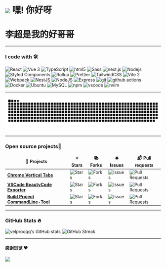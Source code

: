 <h1><img src="https://emojis.slackmojis.com/emojis/images/1531849430/4246/blob-sunglasses.gif?1531849430" width="30"/> 嘿! 你好呀</h1>
<h1>李超是我的好哥哥</h1>


-----------------------------------------------------------------------

### I code with 🛠️

<span>
  <img alt="React" src="https://img.shields.io/badge/-React-45b8d8?style=flat-square&logo=react&logoColor=white" />
  <img alt="Vue 3" src="https://img.shields.io/badge/-Vue-5BA17F?style=flat-square&logo=vue.js&logoColor=white" /> 
  <img alt="TypeScript" src="https://img.shields.io/badge/-TypeScript-007ACC?style=flat-square&logo=typescript&logoColor=white" />
  <img alt="html5" src="https://img.shields.io/badge/-HTML5-E34F26?style=flat-square&logo=html5&logoColor=white" />
  <img alt="Sass" src="https://img.shields.io/badge/-Sass-CC6699?style=flat-square&logo=sass&logoColor=white" />
  <img alt="next.js" src="https://img.shields.io/badge/-Next.js-000000?style=flat-square&logo=next.js&logoColor=white" />
  <img alt="Nodejs" src="https://img.shields.io/badge/-Nodejs-43853d?style=flat-square&logo=Node.js&logoColor=white" />
  <img alt="Styled Components" src="https://img.shields.io/badge/-Styled_Components-db7092?style=flat-square&logo=styled-components&logoColor=white" />
  <img alt="Rollup" src="https://img.shields.io/badge/-Rollup-EC4A3F?style=flat-square&logo=rollup.js&logoColor=white" />
  <img alt="Prettier" src="https://img.shields.io/badge/-Prettier-F7B93E?style=flat-square&logo=prettier&logoColor=white" />
  <img alt="TailwindCSS" src="https://img.shields.io/badge/-tailwindcss-50B3D0?style=flat-square&logo=tailwindcss&logoColor=white" />
  <img alt="Vite 2" src="https://img.shields.io/badge/-Vite-81A3F9?style=flat-square&logo=vite&logoColor=white" />
  <img alt="Webpack" src="https://img.shields.io/badge/-Webpack-8DD6F9?style=flat-square&logo=webpack&logoColor=white" />
  <img alt="NestJS" src="https://img.shields.io/badge/-NestJS-ea2845?style=flat-square&logo=nestjs&logoColor=white" />
  <img alt="NodeJS" src="https://img.shields.io/badge/-NodeJS-43853d?style=flat-square&logo=Node.js&logoColor=white" />
  <img alt="Express" src="https://img.shields.io/badge/-express-13aa52?style=flat-square&logo=express&logoColor=white" />
  <img alt="git" src="https://img.shields.io/badge/-Git-F05032?style=flat-square&logo=git&logoColor=white" />
  <img alt="github actions" src="https://img.shields.io/badge/-Github_Actions-2088FF?style=flat-square&logo=github-actions&logoColor=white" />
  <img alt="Docker" src="https://img.shields.io/badge/-Docker-46a2f1?style=flat-square&logo=docker&logoColor=white" />
  <img alt="Ubuntu" src="https://img.shields.io/badge/-Ubuntu-DB652A?style=flat-square&logo=ubuntu&logoColor=white" />
  <img alt="MySQL" src="https://img.shields.io/badge/MySQL-%2300f.svg?logo=mysql&amp;logoColor=white">
  <img alt="npm" src="https://img.shields.io/badge/-NPM-CB3837?style=flat-square&logo=npm&logoColor=white" />
  <img alt="vscode" src="https://img.shields.io/badge/Visual%20Studio%20Code-blue?style=flat-square&logo=visual-studio-code&logoColor=ffffff" />
  <img alt="nvim" src="https://img.shields.io/badge/NeoVim-649047?style=flat-square&logo=neovim&logoColor=ffffff" />
</span>

-----------------------------------------------------------------------

<picture>
  <source media="(prefers-color-scheme: dark)" srcset="https://raw.githubusercontent.com/velproqqq/velproqqq/output/github-contribution-grid-snake-dark.svg">
  <source media="(prefers-color-scheme: light)" srcset="https://raw.githubusercontent.com/velproqqq/velproqqq/output/github-contribution-grid-snake.svg">
  <img alt="github contribution grid snake animation" src="https://raw.githubusercontent.com/velproqqq/velproqqq/output/github-contribution-grid-snake.svg">
</picture>

-----------------------------------------------------------------------

<h3>Open source projects🎁</h3>
<table>
  <thead align="center">
    <tr border: none;>
      <td><b>🎁 Projects</b></td>
      <td><b>⭐ Stars</b></td>
      <td><b>📚 Forks</b></td>
      <td><b>🛎 Issues</b></td>
      <td><b>📬 Pull requests</b></td>
    </tr>
  </thead>
  <tbody>
    <tr>
      <td><a href="https://github.com/velproqqq/vtabs"><b>Chrome Vertical Tabs</b></a></td>
      <td><img alt="Stars" src="https://img.shields.io/github/stars/velproqqq/vtabs?style=flat-square&labelColor=343b41"/></td>
      <td><img alt="Forks" src="https://img.shields.io/github/forks/velproqqq/vtabs?style=flat-square&labelColor=343b41"/></td>
      <td><img alt="Issues" src="https://img.shields.io/github/issues/velproqqq/vtabs?style=flat-square&labelColor=343b41"/></td>
      <td><img alt="Pull Requests" src="https://img.shields.io/github/issues-pr/velproqqq/vtabs?style=flat-square&labelColor=343b41"/></td>
    </tr>
	  <tr>
      <td><a href="https://github.com/velproqqq/beautyCode"><b>VSCode BeautyCode Exporter</b></a></td>
      <td><img alt="Stars" src="https://img.shields.io/github/stars/velproqqq/beautyCode?style=flat-square&labelColor=343b41"/></td>
      <td><img alt="Forks" src="https://img.shields.io/github/forks/velproqqq/beautyCode?style=flat-square&labelColor=343b41"/></td>
      <td><img alt="Issues" src="https://img.shields.io/github/issues/velproqqq/beautyCode?style=flat-square&labelColor=343b41"/></td>
      <td><img alt="Pull Requests" src="https://img.shields.io/github/issues-pr/velproqqq/beautyCode?style=flat-square&labelColor=343b41"/></td>
    </tr>
    <tr>
      <td><a href="https://github.com/newObjectccc/bup"><b>Build Project CommandLine-Tool</b></a></td>
      <td><img alt="Stars" src="https://img.shields.io/github/stars/newObjectccc/bup?style=flat-square&labelColor=343b41"/></td>
      <td><img alt="Forks" src="https://img.shields.io/github/forks/newObjectccc/bup?style=flat-square&labelColor=343b41"/></td>
      <td><img alt="Issues" src="https://img.shields.io/github/issues/newObjectccc/bup?style=flat-square&labelColor=343b41"/></td>
      <td><img alt="Pull Requests" src="https://img.shields.io/github/issues-pr/newObjectccc/bup?style=flat-square&labelColor=343b41"/></td>
    </tr>
  </tbody>
</table>

-----------------------------------------------------------------------

### GitHub Stats 🔥

![velproqqq's GitHub stats](https://github-readme-stats.vercel.app/api?username=velproqqq&show_icons=true&theme=radical&layout=compact&card_width=410)
![GitHub Streak](https://github-readme-streak-stats.herokuapp.com/?user=velproqqq&theme=radical&layout=compact&card_width=400)

-----------------------------------------------------------------------
#### 感谢浏览 :heart:

<img src="https://profile-counter.glitch.me/velproqqq/count.svg">  
